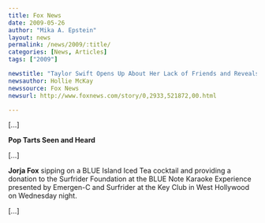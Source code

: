 ```yaml
---
title: Fox News
date: 2009-05-26
author: "Mika A. Epstein"
layout: news
permalink: /news/2009/:title/
categories: [News, Articles]
tags: ["2009"]

newstitle: "Taylor Swift Opens Up About Her Lack of Friends and Reveals How She Punishes Heart-Breaking Boys  "
newsauthor: Hollie McKay  
newssource: Fox News  
newsurl: http://www.foxnews.com/story/0,2933,521872,00.html  

---
```


[...]

**Pop Tarts Seen and Heard**

[...]

**Jorja Fox** sipping on a BLUE Island Iced Tea cocktail and providing a donation to the Surfrider Foundation at the BLUE Note Karaoke Experience presented by Emergen-C and Surfrider at the Key Club in West Hollywood on Wednesday night.

[...]  
